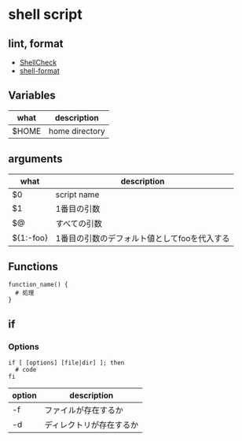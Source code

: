 # shell script

## lint, format

- [ShellCheck](https://marketplace.visualstudio.com/items?itemName=timonwong.shellcheck)
- [shell-format](https://marketplace.visualstudio.com/items?itemName=foxundermoon.shell-format)

## Variables

| what  | description    |
| ----- | -------------- |
| $HOME | home directory |

## arguments

| what      | description                                  |
| --------- | -------------------------------------------- |
| $0        | script name                                  |
| $1        | 1番目の引数                                  |
| $@        | すべての引数                                 |
| ${1:-foo} | 1番目の引数のデフォルト値としてfooを代入する |

## Functions

```shell
function_name() {
  # 処理
}
```

## if

### Options

```shell
if [ [options] [file|dir] ]; then
  # code
fi
```

| option | description              |
| ------ | ------------------------ |
| -f     | ファイルが存在するか     |
| -d     | ディレクトリが存在するか |

